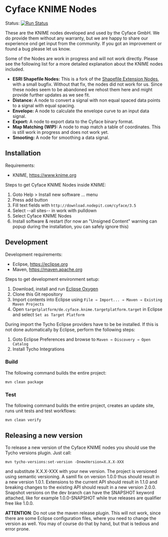 Cyface KNIME Nodes
==================

Status: [![Run Status](https://api.shippable.com/projects/5b22529108daf207007b4520/badge?branch=master)](https://app.shippable.com/github/cyface-de/knime-nodes) 

These are the KNIME nodes developed and used by the Cyface GmbH. We do provide them without any warranty, but we are happy to share our experience ond get input from the community. If you got an improvement or found a bug please let us know.

Some of the Nodes are work in progress and will not work directly. Please see the following list for a more detailed explanation about the KNIME nodes included.

- **ESRI Shapefile Nodes:** This is a fork of the [Shapefile Extension Nodes](https://www.knime.com/shapefile-extension), with a small bugfix. Without that fix, the nodes did not work for us. Since these nodes seem to be abandoned we rehost them here and might provide further updates as we see fit.
- **Distance:** A node to convert a signal with non equal spaced data points to a signal with equal spacing.
- **Envelope:** A node to calculate the envelope curve to an input data signal.
- **Export:** A node to export data to the Cyface binary format.
- **Map Matching (WIP):** A node to map match a table of coordinates. This is still work in progress and does not work yet.
- **Smooting:** A node for smoothing a data signal.

Installation 
------------

Requirements:
 
* KNIME, https://www.knime.org 

Steps to get Cyface KNIME Nodes inside KNIME: 

1. Goto Help > Install new software ... menu 
2. Press add button 
3. Fill text fields with `http://download.nodepit.com/cyface/3.5` 
4. Select --all sites-- in work with pulldown 
5. Select Cyface KNIME Nodes 
6. Install software & restart (for now an "Unsigned Content" warning can popup during the installation, you can safely ignore this) 

Development 
-----------

Development requirements:
 
* Eclipse, https://eclipse.org 
* Maven, https://maven.apache.org 

Steps to get development environment setup: 

1. Download, install and run [Eclipse Oxygen](http://www.eclipse.org/downloads/packages/eclipse-ide-java-developers/oxygenr) 
2. Clone this Git repository 
3. Import contents into Eclipse using `File → Import... → Maven → Existing Maven Projects` 
4. Open `targetplatform/de.cyface.knime.targetplatform.target` in Eclipse and select `Set as Target Platform` 

During import the Tycho Eclipse providers have to be be installed. If this is not done automatically by Eclipse, perform the following steps: 

1. Goto Eclipse Preferences and browse to `Maven → Discovery → Open Catalog` 
2. Install Tycho Integrations 

### Build 

The following command builds the entire project: 

``` mvn clean package ``` 

### Test 

The following command builds the entire project, creates an update site, runs unit tests and test workflows: 

``` mvn clean verify ```

Releasing a new version
-----------------------

To release a new version of the Cyface KNIME nodes you should use the Tycho versions plugin. Just call:

    mvn tycho-versions:set-version -DnewVersion=X.X.X-XXX

and substitute X.X.X-XXX with your new version. The project is versioned using semantic versioning. A samll fix on version 1.0.0 thus should result in a new version 1.0.1. Extensions to the current API should result in 1.1.0 and breaking changes to the existing API should result in a new version 2.0.0. Snapshot versions on the dev branch can have the SNAPSHOT keyword attached, like for example 1.0.0-SNAPSHOT while true releases are qualifier free like 1.0.0.

**ATTENTION**: Do not use the maven release plugin. This will not work, since there are some Eclipse configuration files, where you need to change the version as well. You may of course do that by hand, but that is tedious and error prone.
